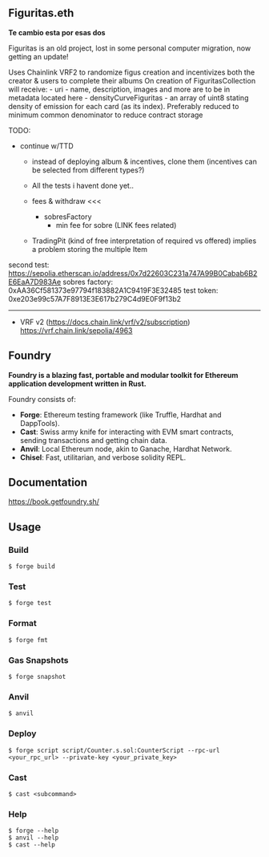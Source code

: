 ## Figuritas.eth
**Te cambio esta por esas dos**

Figuritas is an old project, lost in some personal computer migration, now getting an update!

Uses Chainlink VRF2 to randomize figus creation and incentivizes both the creator & users to complete their albums 
On creation of FiguritasCollection will receive:
    - uri
        - name, description, images and more are to be in metadata located here
    - densityCurveFiguritas
        - an array of uint8 stating density of emission for each card (as its index). Preferably reduced to minimum common denominator to reduce contract storage


TODO:
- continue w/TTD
    - instead of deploying album & incentives, clone them (incentives can be selected from different types?)
    - All the tests i havent done yet..
    
    - fees & withdraw                   <<<
        - sobresFactory 
            - min fee for sobre (LINK fees related)
    
    - TradingPit
        (kind of free interpretation of required vs offered)
            implies a problem storing the multiple Item

second test: https://sepolia.etherscan.io/address/0x7d22603C231a747A99B0Cabab6B2E6EaA7D983Ae
    sobres factory: 0xAA36Cf581373e97794f183882A1C9419F3E32485
test token: 0xe203e99c57A7F8913E3E617b279C4d9E0F9f13b2

-----------------------------------------------------------
- VRF v2 (https://docs.chain.link/vrf/v2/subscription)
https://vrf.chain.link/sepolia/4963




## Foundry

**Foundry is a blazing fast, portable and modular toolkit for Ethereum application development written in Rust.**

Foundry consists of:

-   **Forge**: Ethereum testing framework (like Truffle, Hardhat and DappTools).
-   **Cast**: Swiss army knife for interacting with EVM smart contracts, sending transactions and getting chain data.
-   **Anvil**: Local Ethereum node, akin to Ganache, Hardhat Network.
-   **Chisel**: Fast, utilitarian, and verbose solidity REPL.

## Documentation

https://book.getfoundry.sh/

## Usage

### Build

```shell
$ forge build
```

### Test

```shell
$ forge test
```

### Format

```shell
$ forge fmt
```

### Gas Snapshots

```shell
$ forge snapshot
```

### Anvil

```shell
$ anvil
```

### Deploy

```shell
$ forge script script/Counter.s.sol:CounterScript --rpc-url <your_rpc_url> --private-key <your_private_key>
```

### Cast

```shell
$ cast <subcommand>
```

### Help

```shell
$ forge --help
$ anvil --help
$ cast --help
```
